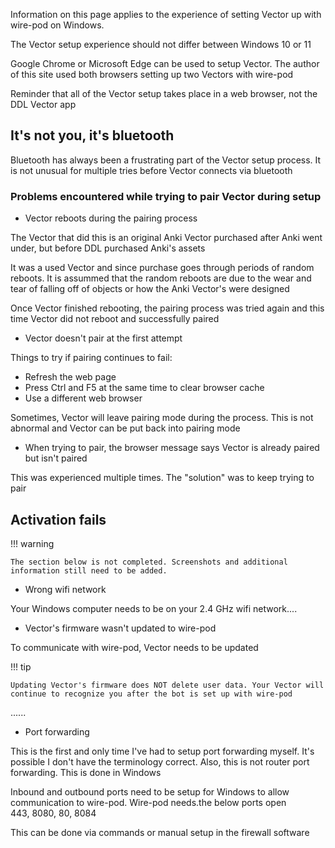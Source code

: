 Information on this page applies to the experience of setting Vector up with wire-pod on Windows.

The Vector setup experience should not differ between Windows 10 or 11

Google Chrome or Microsoft Edge can be used to setup Vector. The author of this site used both browsers setting up two Vectors with wire-pod

Reminder that all of the Vector setup takes place in a web browser, not the DDL Vector app

## It's not you, it's bluetooth

Bluetooth has always been a frustrating part of the Vector setup process. It is not unusual for multiple tries before Vector connects via bluetooth

### Problems encountered while trying to pair Vector during setup

* Vector reboots during the pairing process

The Vector that did this is an original Anki Vector purchased after Anki went under, but before DDL purchased Anki's assets

It was a used Vector and since purchase goes through periods of random reboots. It is assummed that the random reboots are due to the wear and tear of falling off of objects or how the Anki Vector's were designed

Once Vector finished rebooting, the pairing process was tried again and this time Vector did not reboot and successfully paired

* Vector doesn't pair at the first attempt

Things to try if pairing continues to fail:

* Refresh the web page
* Press Ctrl and F5 at the same time to clear browser cache
* Use a different web browser

Sometimes, Vector will leave pairing mode during the process. This is not abnormal and Vector can be put back into pairing mode

* When trying to pair, the browser message says Vector is already paired but isn't paired

This was experienced multiple times. The "solution" was to keep trying to pair

## Activation fails

!!! warning

    The section below is not completed. Screenshots and additional information still need to be added. 

* Wrong wifi network

Your Windows computer needs to be on your 2.4 GHz wifi network....

* Vector's firmware wasn't updated to wire-pod

To communicate with wire-pod, Vector needs to be updated

!!! tip

    Updating Vector's firmware does NOT delete user data. Your Vector will continue to recognize you after the bot is set up with wire-pod

......

* Port forwarding

This is the first and only time I've had to setup port forwarding myself. It's possible I don't have the terminology correct. Also, this is not router port forwarding. This is done in Windows

Inbound and outbound ports need to be setup for Windows to allow communication to wire-pod.
Wire-pod needs.the below ports open  
443, 8080, 80, 8084

This can be done via commands or manual setup in the firewall software

